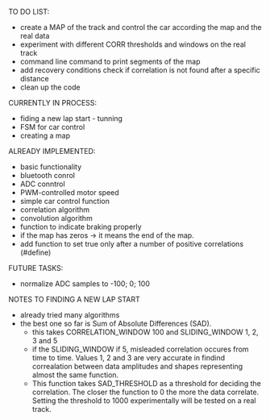 TO DO LIST:
  - create a MAP of the track and control the car according the map and the real data
  - experiment with different CORR thresholds and windows on the real track
  - command line command to print segments of the map
  - add recovery conditions check if correlation is not found after a specific distance
  - clean up the code

CURRENTLY IN PROCESS:
  - fiding a new lap start - tunning
  - FSM for car control
  - creating a map

ALREADY IMPLEMENTED:
  - basic functionality
  - bluetooth conrol
  - ADC conntrol
  - PWM-controlled motor speed
  - simple car control function
  - correlation algorithm
  - convolution algorithm
  - function to indicate braking properly
  - if the map has zeros -> it means the end of the map.
  - add function to set true only after a number of positive correlations (#define)

  FUTURE TASKS:
  - normalize ADC samples to -100; 0; 100

NOTES TO FINDING A NEW LAP START
 - already tried many algorithms
 - the best one so far is Sum of Absolute Differences (SAD).
   - this takes CORRELATION_WINDOW 100 and SLIDING_WINDOW 1, 2, 3 and 5
   - if the SLIDING_WINDOW if 5, misleaded correlation occures from time to time. Values 1, 2 and 3 are very accurate in findind correalation between data amplitudes and shapes representing almost the same function.
   - This function takes SAD_THRESHOLD as a threshold for deciding the correlation. The closer the function to 0 the more the data correlate. Setting the threshold to 1000 experimentally will be tested on a real track.  

